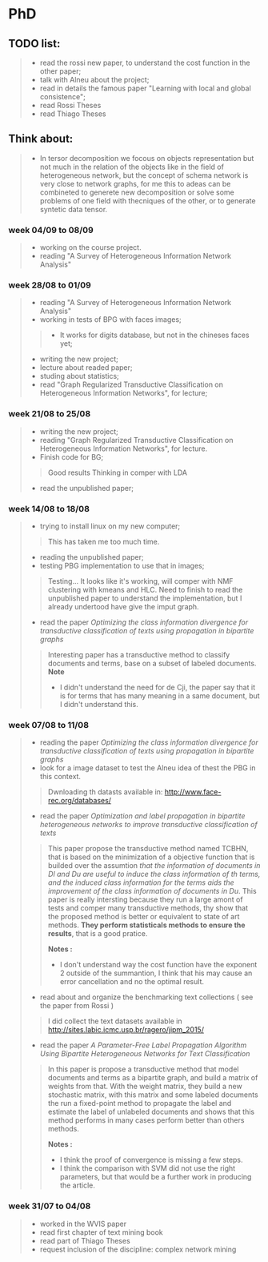 # PhD

## TODO list:
> - read the rossi new paper, to understand the cost function in the other paper;
> - talk with Alneu about the project;
> - read in details the famous paper "Learning with local and global consistence";
> - read Rossi Theses
> - read Thiago Theses

## Think about:
> - In tersor decomposition we focous on objects representation but not much in the relation of the objects like in the field of heterogeneous network, but the concept of schema network is very close to network graphs, for me this to adeas can be combineted to generete new decomposition or solve some problems of one field with thecniques of the other, or to generate syntetic data tensor.

### week 04/09 to 08/09
> - working on the course project.
> - reading "A Survey of Heterogeneous Information Network Analysis"

### week 28/08 to 01/09
> - reading "A Survey of Heterogeneous Information Network Analysis"
> - working in tests of BPG with faces images;
> > - It works for digits database, but not in the chineses faces yet;
> - writing the new project;
> - lecture about readed paper;
> - studing about statistics;
> - read "Graph Regularized Transductive Classification on Heterogeneous Information Networks", for lecture;


### week 21/08 to 25/08
> - writing the new project;
> - reading "Graph Regularized Transductive Classification on Heterogeneous Information Networks", for lecture.
> - Finish code for BG;
> > Good results
> > Thinking in comper with LDA
> - read the unpublished paper;
  
### week 14/08 to 18/08

> - trying to install linux on my new computer;
> > This has taken me too much time.
> - reading the unpublished paper;
> - testing PBG implementation to use that in images;
> > Testing... It looks like it's working, will comper with NMF clustering with kmeans and HLC.
> > Need to finish to read the unpublished paper to understand the implementation, but I already undertood have give the imput graph.
> - read the paper *Optimizing the class information divergence for transductive classification of texts using propagation in bipartite graphs*
> > Interesting paper has a transductive method to classify documents and terms, base on a subset of labeled documents.
> > **Note**
> > - I didn't understand the need for de Cji, the paper say that it is for terms that has many meaning in a same document, but I didn't understand this.


### week 07/08 to 11/08
> - reading the paper *Optimizing the class information divergence for transductive classification of texts using propagation in bipartite graphs*
> - look for a image dataset to test the Alneu idea of thest the PBG in this context.
> > Dwnloading th datasts available in: http://www.face-rec.org/databases/
> - read the paper *Optimization and label propagation in bipartite heterogeneous networks to improve transductive classification of texts*
> > This paper propose the transductive method named TCBHN, that is based on the minimization of a objective function that is builded over the assumtion *that the information of documents in Dl and Du are useful to induce the class information of th terms, and the induced class information for the terms aids the improvement of the class information of documents in Du*.
> > This paper is really intersting because they run a large amont of tests and comper many transductive methods, thy show that the proposed method is better or equivalent to state of art methods. **They perform statisticals methods to ensure the results**, that is a good pratice.
> >
> > **Notes :** 
> > - I don't understand way the cost function have the exponent 2 outside of the summantion, I think that his may cause an error cancellation and no the optimal result.
> - read about and organize the benchmarking text collections ( see the paper from Rossi )
> > I did collect the text datasets available in http://sites.labic.icmc.usp.br/ragero/jipm_2015/
> - read the paper *A Parameter-Free Label Propagation Algorithm Using Bipartite Heterogeneous Networks for Text Classification*
> > In this paper is propose a transductive method that model documents and terms as a bipartite graph, and build a matrix of weights from that. With the weight matrix, they build a new stochastic matrix, with this matrix and some labeled documents the run a fixed-point method to propagate the label and estimate the label of unlabeled documents and shows that this method performs in many cases perform better than others methods.
> >
> > **Notes :** 
> > - I think the proof of convergence is missing a few steps.
> > - I think the comparison with SVM did not use the right parameters, but that would be a further work in producing the article.

### week 31/07 to 04/08
> - worked in the WVIS paper
> - read first chapter of text mining book
> - read part of Thiago Theses
> - request inclusion of the discipline: complex network mining
